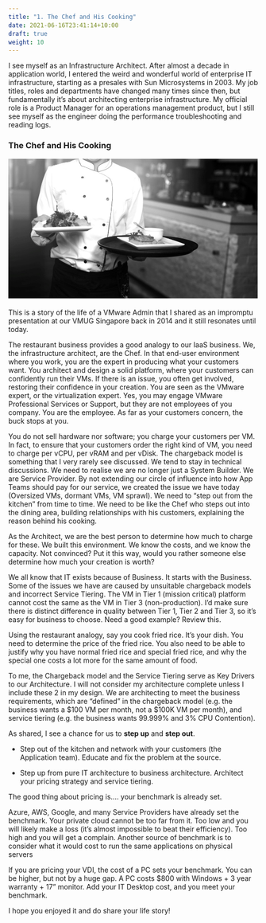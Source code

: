 ```yaml
---
title: "1. The Chef and His Cooking"
date: 2021-06-16T23:41:14+10:00
draft: true
weight: 10
---
```


I see myself as an Infrastructure Architect. After almost a decade in application world, I entered the weird and wonderful world of enterprise IT infrastructure, starting as a presales with Sun Microsystems in 2003. My job titles, roles and departments have changed many times since then, but fundamentally it’s about architecting enterprise infrastructure. My official role is a Product Manager for an operations management product, but I still see myself as the engineer doing the performance troubleshooting and reading logs.

### The Chef and His Cooking

![](4.9.1-fig-1.jpg)

This is a story of the life of a VMware Admin that I shared as an impromptu presentation at our VMUG Singapore back in 2014 and it still resonates until today.

The restaurant business provides a good analogy to our IaaS business. We, the infrastructure architect, are the Chef. In that end-user environment where you work, you are the expert in producing what your customers want. You architect and design a solid platform, where your customers can confidently run their VMs. If there is an issue, you often get involved, restoring their confidence in your creation. You are seen as the VMware expert, or the virtualization expert. Yes, you may engage VMware Professional Services or Support, but they are not employees of you company. You are the employee. As far as your customers concern, the buck stops at you.

You do not sell hardware nor software; you charge your customers per VM. In fact, to ensure that your customers order the right kind of VM, you need to charge per vCPU, per vRAM and per vDisk. The chargeback model is something that I very rarely see discussed. We tend to stay in technical discussions. We need to realise we are no longer just a System Builder. We are Service Provider. By not extending our circle of influence into how App Teams should pay for our service, we created the issue we have today (Oversized VMs, dormant VMs, VM sprawl). We need to “step out from the kitchen” from time to time. We need to be like the Chef who steps out into the dining area, building relationships with his customers, explaining the reason behind his cooking.

As the Architect, we are the best person to determine how much to charge for these. We built this environment. We know the costs, and we know the capacity. Not convinced? Put it this way, would you rather someone else determine how much your creation is worth?

We all know that IT exists because of Business. It starts with the Business. Some of the issues we have are caused by unsuitable chargeback models and incorrect Service Tiering. The VM in Tier 1 (mission critical) platform cannot cost the same as the VM in Tier 3 (non-production). I’d make sure there is distinct difference in quality between Tier 1, Tier 2 and Tier 3, so it’s easy for business to choose. Need a good example? Review this.

Using the restaurant analogy, say you cook fried rice. It’s your dish. You need to determine the price of the fried rice. You also need to be able to justify why you have normal fried rice and special fried rice, and why the special one costs a lot more for the same amount of food.

To me, the Chargeback model and the Service Tiering serve as Key Drivers to our Architecture. I will not consider my architecture complete unless I include these 2 in my design. We are architecting to meet the business requirements, which are “defined” in the chargeback model (e.g. the business wants a $100 VM per month, not a $100K VM per month), and service tiering (e.g. the business wants 99.999% and 3% CPU Contention).

As shared, I see a chance for us to **step up** and **step out**.

-   Step out of the kitchen and network with your customers (the Application team). Educate and fix the problem at the source.

-   Step up from pure IT architecture to business architecture. Architect your pricing strategy and service tiering.

The good thing about pricing is…. your benchmark is already set.

Azure, AWS, Google, and many Service Providers have already set the benchmark. Your private cloud cannot be too far from it. Too low and you will likely make a loss (it’s almost impossible to beat their efficiency). Too high and you will get a complain. Another source of benchmark is to consider what it would cost to run the same applications on physical servers

If you are pricing your VDI, the cost of a PC sets your benchmark. You can be higher, but not by a huge gap. A PC costs $800 with Windows + 3 year warranty + 17” monitor. Add your IT Desktop cost, and you meet your benchmark.

I hope you enjoyed it and do share your life story!